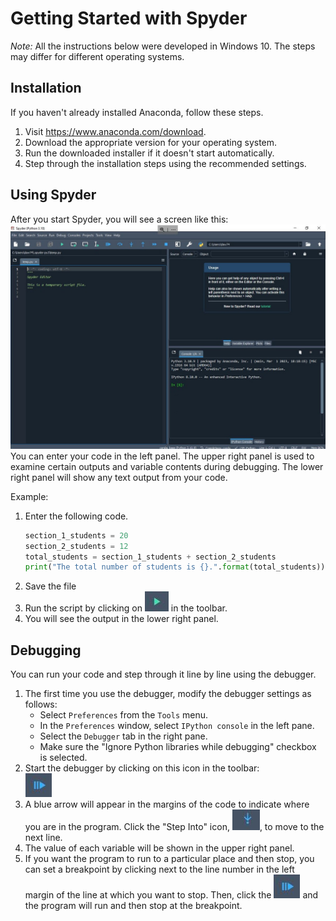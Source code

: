 # Getting Started with Spyder

_Note:_ All the instructions below were developed in Windows 10.  The steps 
may differ for different operating systems.

## Installation
If you haven't already installed Anaconda, follow these steps.
1. Visit <https://www.anaconda.com/download>.
2. Download the appropriate version for your operating system.
3. Run the downloaded installer if it doesn't start automatically.
4. Step through the installation steps using the recommended settings.

## Using Spyder
After you start Spyder, you will see a screen like this:
![spyder_start_screen](images/spyder_start_screen.JPG)
You can enter your code in the left panel.  The upper right panel is used to
examine certain outputs and variable contents during debugging.  The lower
right panel will show any text output from your code.

Example:  
1.  Enter the following code.
    ```python
    section_1_students = 20
    section_2_students = 12
    total_students = section_1_students + section_2_students
    print("The total number of students is {}.".format(total_students))
    ```
2. Save the file
3. Run the script by clicking on ![spyder_run_icon](images/spyder_run_icon.JPG)
    in the toolbar.
4. You will see the output in the lower right panel.

## Debugging
You can run your code and step through it line by line using the debugger.

1. The first time you use the debugger, modify the debugger settings as follows:
   + Select `Preferences` from the `Tools` menu.
   + In the `Preferences` window, select `IPython console` in the left pane.
   + Select the `Debugger` tab in the right pane.
   + Make sure the "Ignore Python libraries while debugging" checkbox is selected.
2. Start the debugger by clicking on this icon in the toolbar:  
    ![spyder_debug_icon](images/spyder_debug_icon.JPG)
3. A blue arrow will appear in the margins of the code to indicate where you
    are in the program.  Click the "Step Into" icon, ![](images/spyder_step_into_icon.JPG),
    to move to the next line.
4. The value of each variable will be shown in the upper right panel.
5. If you want the program to run to a particular place and then stop, you can
    set a breakpoint by clicking next to the line number in the left margin
    of the line at which you want to stop.  Then, click the 
    ![spyder_debug_icon](images/spyder_debug_icon.JPG) and the program will
    run and then stop at the breakpoint.